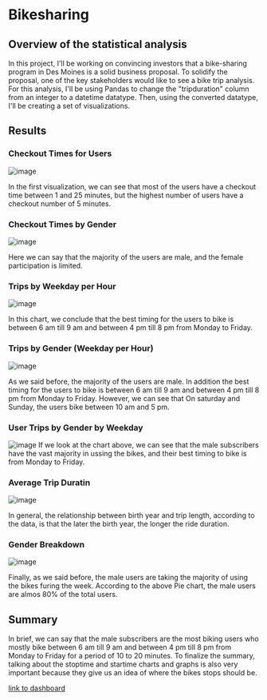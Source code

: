 # Bikesharing
## Overview of the statistical analysis
  In this project, I'll be working on convincing investors that a bike-sharing program in Des Moines is a solid business proposal. To solidify the proposal, one of the key stakeholders would like to see a bike trip analysis. For this analysis, I'll be using Pandas to change the "tripduration" column from an integer to a datetime datatype. Then, using the converted datatype, I'll be creating a set of visualizations.
  
## Results
### Checkout Times for Users

![image](https://user-images.githubusercontent.com/80184581/127948299-abcb60f5-af78-4ff7-8912-0c96cb4cb44d.png)

In the first visualization, we can see that most of the users have a checkout time between 1 and 25 minutes, but the highest number of users have a checkout number of 5 minutes. 

### Checkout Times by Gender

![image](https://user-images.githubusercontent.com/80184581/127948625-99aa80f7-0af5-4ca0-872e-b136ccf02582.png)

Here we can say that the majority of the users are male, and the female participation is limited.

### Trips by Weekday per Hour

![image](https://user-images.githubusercontent.com/80184581/127948834-ca07e089-217b-45d2-ad96-32faa1368462.png)

In this chart, we conclude that the best timing for the users to bike is between 6 am till 9 am and between 4 pm till 8 pm from Monday to Friday. 

### Trips by Gender (Weekday per Hour)

![image](https://user-images.githubusercontent.com/80184581/127949043-821efbf5-4d80-45dd-9b3b-bd7a741a5bde.png)

As we said before, the majority of the users are male. In addition the best timing for the users to bike is between 6 am till 9 am and between 4 pm till 8 pm from Monday to Friday. However, we can see that On saturday and Sunday, the users bike between 10 am and 5 pm. 

### User Trips by Gender by Weekday

![image](https://user-images.githubusercontent.com/80184581/127949348-113e5a74-c2bb-4adc-96cc-45c1a594c6e1.png)
If we look at the chart above, we can see that the male subscribers have the vast majority in ussing the bikes, and their best timing to bike is from Monday to Friday. 

### Average Trip Duratin 

![image](https://user-images.githubusercontent.com/80184581/127950069-60e789e6-6fc3-4e9e-94e3-33a36d83ecf1.png)

In general, the relationship between birth year and trip length, according to the data, is that the later the birth year, the longer the ride duration. 

### Gender Breakdown

![image](https://user-images.githubusercontent.com/80184581/127950362-1ded5d3a-f9b8-4727-945f-6c6d23326e2d.png)

Finally, as we said before, the male users are taking the majority of using the bikes furing the week. According to the above Pie chart, the male users are almos 80% of the total users. 

## Summary
In brief, we can say that the male subscribers are the most biking users who mostly bike between 6 am till 9 am and between 4 pm till 8 pm from Monday to Friday for a period of 10 to 20 minutes. To finalize the summary, talking about the stoptime and startime charts and graphs is also very important because they give us an idea of where the bikes stops should be. 

[link to dashboard](https://public.tableau.com/app/profile/mohammad.assaad/viz/FinalPresentationStory_16280048206850/FinalPresentationStory?publish=yes) 
